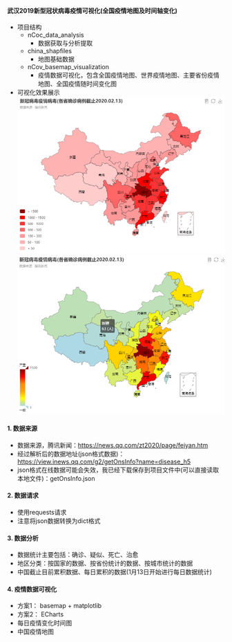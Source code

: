 #### 武汉2019新型冠状病毒疫情可视化(全国疫情地图及时间轴变化)
- 项目结构
    - nCoc_data_analysis
        - 数据获取与分析提取
    - china_shapfiles
        - 地图基础数据       
    - nCov_basemap_visualization    
        - 疫情数据可视化，包含全国疫情地图、世界疫情地图、主要省份疫情地图、全国疫情随时间变化图
- 可视化效果展示
![疫情地图1](疫情地图1.jpg)
![疫情地图2](疫情地图2.jpg)


#### 1. 数据来源
- 数据来源，腾讯新闻：https://news.qq.com/zt2020/page/feiyan.htm
- 经过解析后的数据地址(json格式数据)：https://view.inews.qq.com/g2/getOnsInfo?name=disease_h5
- json格式在线数据可能会失效，我已经下载保存到项目文件中(可以直接读取本地文件)：getOnsInfo.json

#### 2. 数据请求
- 使用requests请求
- 注意将json数据转换为dict格式

#### 3. 数据分析
- 数据统计主要包括：确诊、疑似、死亡、治愈
- 地区分类：按国家的数据、按省份统计的数据、按城市统计的数据
- 中国截止目前累积数据、每日累积的数据(1月13日开始进行每日数据统计)

#### 4. 疫情数据可视化
- 方案1：  basemap + matplotlib 
- 方案2：  ECharts
- 每日疫情变化时间图
- 中国疫情地图
